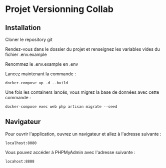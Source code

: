 # Projet Versionning Collab

## Installation

Cloner le repository git


Rendez-vous dans le dossier du projet et renseignez les variables vides du fichier .env.example

Renommez le .env.example en .env

Lancez maintenant la commande :

```
docker-compose up -d --build
```

Une fois les containers lancés, vous migrez la base de données avec cette commande :

```
docker-compose exec web php artisan migrate --seed
```

## Navigateur

Pour ouvrir l'application, ouvrez un navigateur et allez à l'adresse suivante :

```
localhost:8080
```

Vous pouvez accéder à PHPMyAdmin avec l'adresse suivante :

```
locahost:8888
```

